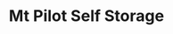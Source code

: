 ---
title: "Mt Pilot Self Storage"
url: /pilot-mountain/mt-pilot-self-storage/
shop: storage rental
---